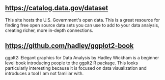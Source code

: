 ## https://catalog.data.gov/dataset
This site hosts the U.S. Government's open data. This is a great resource for finding free open source data sets you can use to add to your data analysis, creating richer, more in-depth connections.

## https://github.com/hadley/ggplot2-book

ggplt2: Elegant graphics for Data Analysis by Hadley Wickham is a beginner level book introducing people to the ggplt2 R package. This looks particularly interesting because it is focused on data visualization and introduces a tool I am not familiar with.
